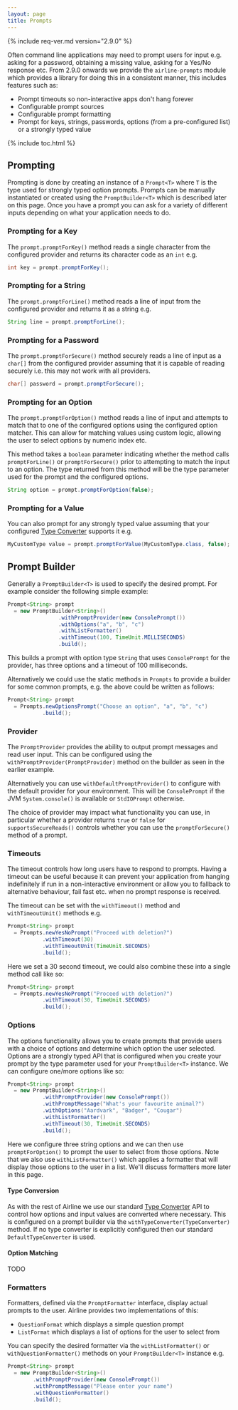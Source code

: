 ```yaml
---
layout: page
title: Prompts
---
```


{% include req-ver.md version="2.9.0" %}

Often command line applications may need to prompt users for input e.g. asking for a password, obtaining a missing value, asking for a Yes/No response etc.  From 2.9.0 onwards we provide the `airline-prompts` module which provides a library for doing this in a consistent manner, this includes features such as:

- Prompt timeouts so non-interactive apps don't hang forever
- Configurable prompt sources
- Configurable prompt formatting
- Prompt for keys, strings, passwords, options (from a pre-configured list) or a strongly typed value

{% include toc.html %}

## Prompting

Prompting is done by creating an instance of a `Prompt<T>` where `T` is the type used for strongly typed option prompts.  Prompts can be manually instantiated or created using the `PromptBuilder<T>` which is described later on this page.  Once you have a prompt you can ask for a variety of different inputs depending on what your application needs to do.

### Prompting for a Key

The `prompt.promptForKey()` method reads a single character from the configured provider and returns its character code as an `int` e.g.

```java
int key = prompt.promptForKey();
```
### Prompting for a String

The `prompt.promptForLine()` method reads a line of input from the configured provider and returns it as a string e.g.

```java
String line = prompt.promptForLine();
```
 
### Prompting for a Password

The `prompt.promptForSecure()` method securely reads a line of input as a `char[]` from the configured provider assuming that it is capable of reading securely i.e. this may not work with all providers.

```java
char[] password = prompt.promptForSecure();
```

### Prompting for an Option

The `prompt.promptForOption()` method reads a line of input and attempts to match that to one of the configured options using the configured option matcher.  This can allow for matching values using custom logic, allowing the user to select options by numeric index etc.

This method takes a `boolean` parameter indicating whether the method calls `promptForLine()` or `promptForSecure()` prior to attempting to match the input to an option.  The type returned from this method will be the type parameter used for the prompt and the configured options.

```java
String option = prompt.promptForOption(false);
```

### Prompting for a Value

You can also prompt for any strongly typed value assuming that your configured [Type Converter](types.html) supports it e.g.

```java
MyCustomType value = prompt.promptForValue(MyCustomType.class, false);
```

## Prompt Builder

Generally a `PromptBuilder<T>` is used to specify the desired prompt.  For example consider the following simple example:

```java
Prompt<String> prompt 
  = new PromptBuilder<String>()
                .withPromptProvider(new ConsolePrompt())
                .withOptions("a", "b", "c")
                .withListFormatter()
                .withTimeout(100, TimeUnit.MILLISECONDS)
                .build();
```
This builds a prompt with option type `String` that uses `ConsolePrompt` for the provider, has three options and a timeout of 100 milliseconds.

Alternatively we could use the static methods in `Prompts` to provide a builder for some common prompts, e.g. the above could be written as follows:

```java
Prompt<String> prompt 
  = Prompts.newOptionsPrompt("Choose an option", "a", "b", "c")
           .build();
```

### Provider

The `PromptProvider` provides the ability to output prompt messages and read user input.  This can be configured using the `withPromptProvider(PromptProvider)` method on the builder as seen in the earlier example.

Alternatively you can use `withDefaultPromptProvider()` to configure with the default provider for your environment.  This will be `ConsolePrompt` if the JVM `System.console()` is available or `StdIOPrompt` otherwise.

The choice of provider may impact what functionality you can use, in particular whether a provider returns `true` or `false` for `supportsSecureReads()` controls whether you can use the `promptForSecure()` method of a prompt.

### Timeouts

The timeout controls how long users have to respond to prompts.  Having a timeout can be useful because it can prevent your application from hanging indefinitely if run in a non-interactive environment or allow you to fallback to alternative behaviour, fail fast etc. when no prompt response is received.

The timeout can be set with the `withTimeout()` method and `withTimeoutUnit()` methods e.g.

```java
Prompt<String> prompt
  = Prompts.newYesNoPrompt("Proceed with deletion?")
           .withTimeout(30)
           .withTimeoutUnit(TimeUnit.SECONDS)
           .build();
```

Here we set a 30 second timeout, we could also combine these into a single method call like so:

```java
Prompt<String> prompt
  = Prompts.newYesNoPrompt("Proceed with deletion?")
           .withTimeout(30, TimeUnit.SECONDS)
           .build();
```

### Options

The options functionality allows you to create prompts that provide users with a choice of options and determine which option the user selected.  Options are a strongly typed API that is configured when you create your prompt by the type parameter used for your `PromptBuilder<T>` instance.  We can configure one/more options like so:

```java
Prompt<String> prompt 
  = new PromptBuilder<String>()
           .withPromptProvider(new ConsolePrompt())
           .withPromptMessage("What's your favourite animal?")
           .withOptions("Aardvark", "Badger", "Cougar")
           .withListFormatter()
           .withTimeout(30, TimeUnit.SECONDS)
           .build();
```

Here we configure three string options and we can then use `promptForOption()` to prompt the user to select from those options.  Note that we also use `withListFormatter()` which applies a formatter that will display those options to the user in a list.  We'll discuss formatters more later in this page.

#### Type Conversion

As with the rest of Airline we use our standard [Type Converter](types.html) API to control how options and input values are converted where necessary.  This is configured on a prompt builder via the `withTypeConverter(TypeConverter)` method.  If no type converter is explicitly configured then our standard `DefaultTypeConverter` is used.

#### Option Matching

TODO

### Formatters

Formatters, defined via the `PromptFormatter` interface, display actual prompts to the user.  Airline provides two implementations of this:

- `QuestionFormat` which displays a simple question prompt
- `ListFormat` which displays a list of options for the user to select from

You can specify the desired formatter via the `withListFormatter()` or `withQuestionFormatter()` methods on your `PromptBuilder<T>` instance e.g.

```java
Prompt<String> prompt 
  = new PromptBuilder<String>()
        .withPromptProvider(new ConsolePrompt())
        .withPromptMessage("Please enter your name")
        .withQuestionFormatter()
        .build();
```